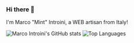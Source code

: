 ### Hi there 👋
I'm Marco "Mint" Introini, a WEB artisan from Italy!

![Marco Introini's GitHub stats](https://github-readme-stats.vercel.app/api?username=marco-introini&show_icons=true&theme=transparent)
![Top Languages](https://github-readme-stats.vercel.app/api/top-langs?username=marco-introini&hide=html,scss,stylus,blade,jupyter%20notebook,python,css,shell,batchfile,dockerfile,typescript,MDX&theme=transparent&show_icons=true&layout=compact)

